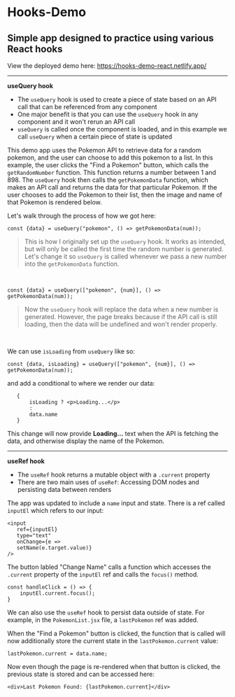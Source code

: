 # Hooks-Demo

## Simple app designed to practice using various React hooks

View the deployed demo here: https://hooks-demo-react.netlify.app/

---

**useQuery hook**

- The `useQuery` hook is used to create a piece of state based on an API call that can be referenced from any component
- One major benefit is that you can use the `useQuery` hook in any component and it won't rerun an API call
- `useQuery` is called once the component is loaded, and in this example we call `useQuery` when a certain piece of state is updated

This demo app uses the Pokemon API to retrieve data for a random pokemon, and the user can choose to add this pokemon to a list.  In this example, the user clicks the "Find a Pokemon" button, which calls the `getRandomNumber` function.  This function returns a number between 1 and 898.  The `useQuery` hook then calls the `getPokemonData` function, which makes an API call and returns the data for that particular Pokemon.  If the user chooses to add the Pokemon to their list, then the image and name of that Pokemon is rendered below.

Let's walk through the process of how we got here:

`const {data} = useQuery("pokemon", () => getPokemonData(num));`

>This is how I originally set up the `useQuery` hook.  It works as intended, but will only be called the first time the random number is generated.  Let's change it so `useQuery` is called whenever we pass a new number into the `getPokemonData` function.  

&nbsp;

`const {data} = useQuery(["pokemon", {num}], () => getPokemonData(num));`

> Now the `useQuery` hook will replace the data when a new number is generated.  However, the page breaks because if the API call is still loading, then the data will be undefined and won't render properly.

&nbsp;

We can use `isLoading` from `useQuery` like so:

`const {data, isLoading} = useQuery(["pokemon", {num}], () => getPokemonData(num));`

and add a conditional to where we render our data:

 ``` 
    { 
        isLoading ? <p>Loading...</p>
        :
        data.name
    }
```

This change will now provide **Loading...** text when the API is fetching the data, and otherwise display the name of the Pokemon.

---

**useRef hook**

- The `useRef` hook returns a mutable object with a `.current` property
- There are two main uses of `useRef`: Accessing DOM nodes and persisting data between renders

The app was updated to include a `name` input and state. There is a ref called `inputEl` which refers to our input:

 ```
 <input 
    ref={inputEl} 
    type="text" 
    onChange={e => 
    setName(e.target.value)}
/>
```

The button labled "Change Name" calls a function which accesses the `.current` property of the `inputEl` ref and calls the `focus()` method.

```
const handleClick = () => {
    inputEl.current.focus();
}
```

We can also use the `useRef` hook to persist data outside of state. For example, in the `PokemonList.jsx` file, a `lastPokemon` ref was added.

When the "Find a Pokemon" button is clicked, the function that is called will now additionally store the current state in the `lastPokemon.current` value:

`lastPokemon.current = data.name;`

Now even though the page is re-rendered when that button is clicked, the previous state is stored and can be accessed here:

`<div>Last Pokemon Found: {lastPokemon.current}</div>`

